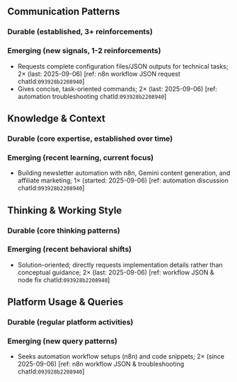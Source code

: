 ## Communication Patterns
### Durable (established, 3+ reinforcements)

### Emerging (new signals, 1-2 reinforcements)
- Requests complete configuration files/JSON outputs for technical tasks; 2× (last: 2025-09-06) [ref: n8n workflow JSON request chatId:`093928b2208940`]
- Gives concise, task-oriented commands; 2× (last: 2025-09-06) [ref: automation troubleshooting chatId:`093928b2208940`]

## Knowledge & Context
### Durable (core expertise, established over time)

### Emerging (recent learning, current focus)
- Building newsletter automation with n8n, Gemini content generation, and affiliate marketing; 1× (started: 2025-09-06) [ref: automation discussion chatId:`093928b2208940`]

## Thinking & Working Style
### Durable (core thinking patterns)

### Emerging (recent behavioral shifts)
- Solution-oriented; directly requests implementation details rather than conceptual guidance; 2× (last: 2025-09-06) [ref: workflow JSON & node fix chatId:`093928b2208940`]

## Platform Usage & Queries
### Durable (regular platform activities)

### Emerging (new query patterns)
- Seeks automation workflow setups (n8n) and code snippets; 2× (since 2025-09-06) [ref: n8n workflow JSON & troubleshooting chatId:`093928b2208940`]